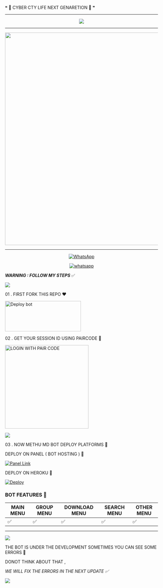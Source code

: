 ❝ 📍 CYBER CTY LIFE NEXT GENARETION 📍 ❞
***
</p> <p align="center">
<a href="https://git.io/typing-svg"><img src="https://readme-typing-svg.demolab.com?font=Fira+Code&size=50&pause=1000&color=E0F715&background=000000&center=true&vCenter=true&random=true&width=435&height=100&lines=%F0%9D%95%84%F0%9D%94%BC%F0%9D%95%8B%E2%84%8D%F0%9D%95%8C-%F0%9D%95%84%F0%9D%94%BB+%F0%9D%95%A71" /></a>

***

  <p align="center">
<a href="https://github.com/Darksenu/METHU-MD.git">
    <img src="https://i.ibb.co/SXvNd406/Picsart-25-02-28-13-46-38-821.jpg'/"  width="700px">
</a>

<hr>

			

 
<p align="center">

  <a aria-label="WhatsApp Supported Channel" href="https://whatsapp.com/channel/0029Vb7zZ9uCHDyqYLV4QM1N" target="_blank">
    <img alt="WhatsApp" src="https://img.shields.io/badge/Join Channel-25D366?style=for-the-badge&logo=WhatsApp&logoColor=white" />
  </a>

<p align="center">

  <a aria-label="WhatsApp Supported Channel" href="https://chat.whatsapp.com/LbKvzrJjnZ5EEqM3AEcsCq" target="_blank">
    <img alt="whatsapp" src="https://img.shields.io/badge/Join Group-25D366?style=for-the-badge&logo=whatsapp&logoColor=white" />
  </a>
  
***WARNING : FOLLOW MY STEPS***   ✅

<img src="https://user-images.githubusercontent.com/73097560/115834477-dbab4500-a447-11eb-908a-139a6edaec5c.gif">

01 . FIRST FORK THIS REPO  ♥️

<a href="https://github.com/Darksenu/METHU-MD/fork" target="blank"><img align="center" src="https://i.imgur.com/cxaSEWe.png" alt="Deploy bot" height="100" width="250" /></a>
  <div>
<div>

02 . GET YOUR SESSION ID USING PAIRCODE  💛

<a href="https://prabath-md-pair-web-v2-slk.koyeb.app/pair"><img src="https://img.shields.io/badge/LOGIN%20WITH-PAIR%20CODE-black" alt="LOGIN WITH PAIR CODE" width="275"></a>

<img src="https://user-images.githubusercontent.com/73097560/115834477-dbab4500-a447-11eb-908a-139a6edaec5c.gif">


03 . NOW METHU MD BOT DEPLOY PLATFORMS  💚

DEPLOY ON PANEL ( BOT HOSTING )  🩵
 
<a href='https://bot-hosting.net/?aff=1097457675723341836' target="_blank"><img alt='Panel Link'
src='https://img.shields.io/badge/HOSTING%20PANEL-blue?style=for-the-badge&logo=Cloudflare&logoColor=white'/></a>

DEPLOY ON HEROKU  💙

[![Deploy](https://www.herokucdn.com/deploy/button.svg)](https://dashboard.heroku.com/new?template=https://github.com/Darksenu/METHU-MD.git)
   </a>


### BOT FEATURES  🌈

| MAIN MENU | GROUP MENU | DOWNLOAD MENU | SEARCH MENU | OTHER MENU |
| --------| ----------- | --------- | ----------- | -------- | 
| ✅      |  ✅         |    ✅     |     ✅      |     ✅   |


--------

<a><img src='https://i.imgur.com/LyHic3i.gif'/></a>


THE BOT IS UNDER THE DEVELOPMENT SOMETIMES YOU CAN SEE SOME ERRORS  🌟

DONOT THINK ABOUT THAT ,

*WE WILL FIX THE ERRORS IN THE NEXT UPDATE  ✅*

<a><img src='https://i.imgur.com/dBaSKWF.gif'/></a>
